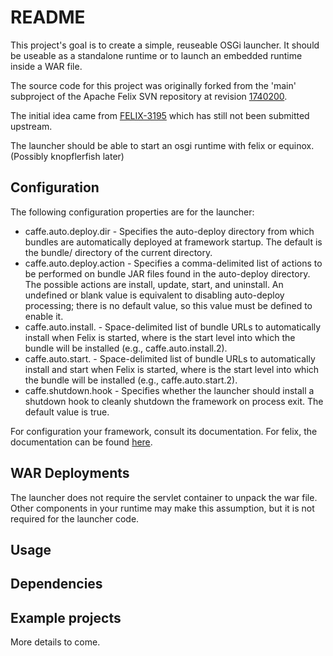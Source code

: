 # README

This project's goal is to create a simple, reuseable OSGi launcher. It should
be useable as a standalone runtime or to launch an embedded runtime inside a
WAR file.

The source code for this project was originally forked from the 'main' subproject
of the Apache Felix SVN repository at revision [1740200](https://svn.apache.org/repos/asf/felix/trunk/main/?p=1740200).

The initial idea came from
[FELIX-3195](https://issues.apache.org/jira/browse/FELIX-3195) which has still
not been submitted upstream.

The launcher should be able to start an osgi runtime with felix or equinox. (Possibly knopflerfish later)

## Configuration

The following configuration properties are for the launcher:

* caffe.auto.deploy.dir - Specifies the auto-deploy directory from which bundles are automatically deployed at framework startup. The default is the bundle/ directory of the current directory.
* caffe.auto.deploy.action - Specifies a comma-delimited list of actions to be performed on bundle JAR files found in the auto-deploy directory. The possible actions are install, update, start, and uninstall. An undefined or blank value is equivalent to disabling auto-deploy processing; there is no default value, so this value must be defined to enable it.
* caffe.auto.install.<n> - Space-delimited list of bundle URLs to automatically install when Felix is started, where <n> is the start level into which the bundle will be installed (e.g., caffe.auto.install.2).
* caffe.auto.start.<n> - Space-delimited list of bundle URLs to automatically install and start when Felix is started, where <n> is the start level into which the bundle will be installed (e.g., caffe.auto.start.2).
* caffe.shutdown.hook - Specifies whether the launcher should install a shutdown hook to cleanly shutdown the framework on process exit. The default value is true.

For configuration your framework, consult its documentation. For felix, the documentation can be found [here](https://felix.apache.org/documentation/subprojects/apache-felix-framework/apache-felix-framework-configuration-properties.html#framework-configuration-properties).

## WAR Deployments

The launcher does not require the servlet container to unpack the war file.
Other components in your runtime may make this assumption, but it is not
required for the launcher code.

## Usage

## Dependencies

## Example projects

More details to come.
